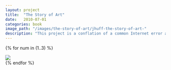 ```yaml
---
layout: project
title:  "The Story of Art"
date:   2010-07-01
categories: book 
image_path: "/images/the-story-of-art/jhuff-the-story-of-art-"
description: "This project is a conflation of a common Internet error and a seminal book of the history of art that relies heavily on images. All the images in E. H. Gombrich's The Story of Art are replaced with 'broken image link' icons that typically appear on outdated web sites."
---
```


{% for num in (1..3) %}
<div>
    <img class="mb3" src="{{ page.image_path }}{{ num }}.jpg" />
</div>
{% endfor %}
